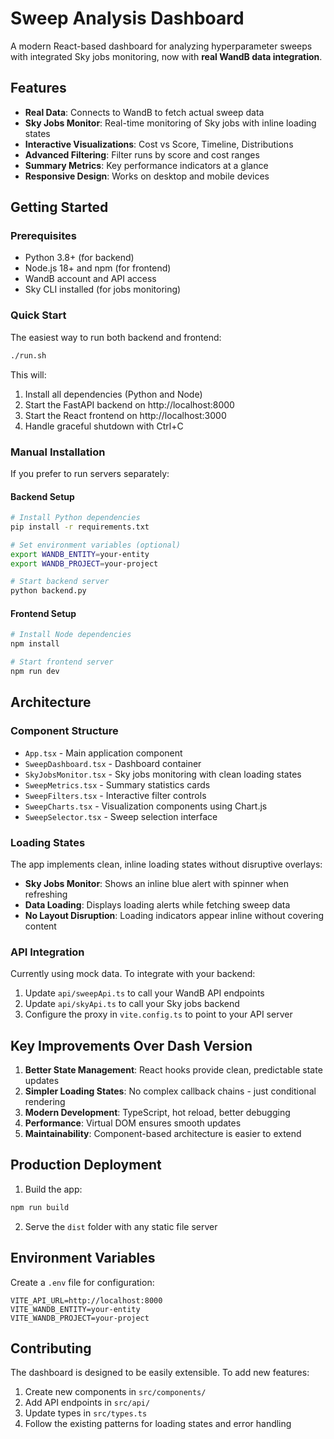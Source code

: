 # Sweep Analysis Dashboard

A modern React-based dashboard for analyzing hyperparameter sweeps with integrated Sky jobs monitoring, now with **real WandB data integration**.

## Features

- **Real Data**: Connects to WandB to fetch actual sweep data
- **Sky Jobs Monitor**: Real-time monitoring of Sky jobs with inline loading states
- **Interactive Visualizations**: Cost vs Score, Timeline, Distributions
- **Advanced Filtering**: Filter runs by score and cost ranges
- **Summary Metrics**: Key performance indicators at a glance
- **Responsive Design**: Works on desktop and mobile devices

## Getting Started

### Prerequisites

- Python 3.8+ (for backend)
- Node.js 18+ and npm (for frontend)
- WandB account and API access
- Sky CLI installed (for jobs monitoring)

### Quick Start

The easiest way to run both backend and frontend:

```bash
./run.sh
```

This will:
1. Install all dependencies (Python and Node)
2. Start the FastAPI backend on http://localhost:8000
3. Start the React frontend on http://localhost:3000
4. Handle graceful shutdown with Ctrl+C

### Manual Installation

If you prefer to run servers separately:

#### Backend Setup
```bash
# Install Python dependencies
pip install -r requirements.txt

# Set environment variables (optional)
export WANDB_ENTITY=your-entity
export WANDB_PROJECT=your-project

# Start backend server
python backend.py
```

#### Frontend Setup
```bash
# Install Node dependencies
npm install

# Start frontend server
npm run dev
```

## Architecture

### Component Structure

- `App.tsx` - Main application component
- `SweepDashboard.tsx` - Dashboard container
- `SkyJobsMonitor.tsx` - Sky jobs monitoring with clean loading states
- `SweepMetrics.tsx` - Summary statistics cards
- `SweepFilters.tsx` - Interactive filter controls
- `SweepCharts.tsx` - Visualization components using Chart.js
- `SweepSelector.tsx` - Sweep selection interface

### Loading States

The app implements clean, inline loading states without disruptive overlays:

- **Sky Jobs Monitor**: Shows an inline blue alert with spinner when refreshing
- **Data Loading**: Displays loading alerts while fetching sweep data
- **No Layout Disruption**: Loading indicators appear inline without covering content

### API Integration

Currently using mock data. To integrate with your backend:

1. Update `api/sweepApi.ts` to call your WandB API endpoints
2. Update `api/skyApi.ts` to call your Sky jobs backend
3. Configure the proxy in `vite.config.ts` to point to your API server

## Key Improvements Over Dash Version

1. **Better State Management**: React hooks provide clean, predictable state updates
2. **Simpler Loading States**: No complex callback chains - just conditional rendering
3. **Modern Development**: TypeScript, hot reload, better debugging
4. **Performance**: Virtual DOM ensures smooth updates
5. **Maintainability**: Component-based architecture is easier to extend

## Production Deployment

1. Build the app:
```bash
npm run build
```

2. Serve the `dist` folder with any static file server

## Environment Variables

Create a `.env` file for configuration:

```env
VITE_API_URL=http://localhost:8000
VITE_WANDB_ENTITY=your-entity
VITE_WANDB_PROJECT=your-project
```

## Contributing

The dashboard is designed to be easily extensible. To add new features:

1. Create new components in `src/components/`
2. Add API endpoints in `src/api/`
3. Update types in `src/types.ts`
4. Follow the existing patterns for loading states and error handling